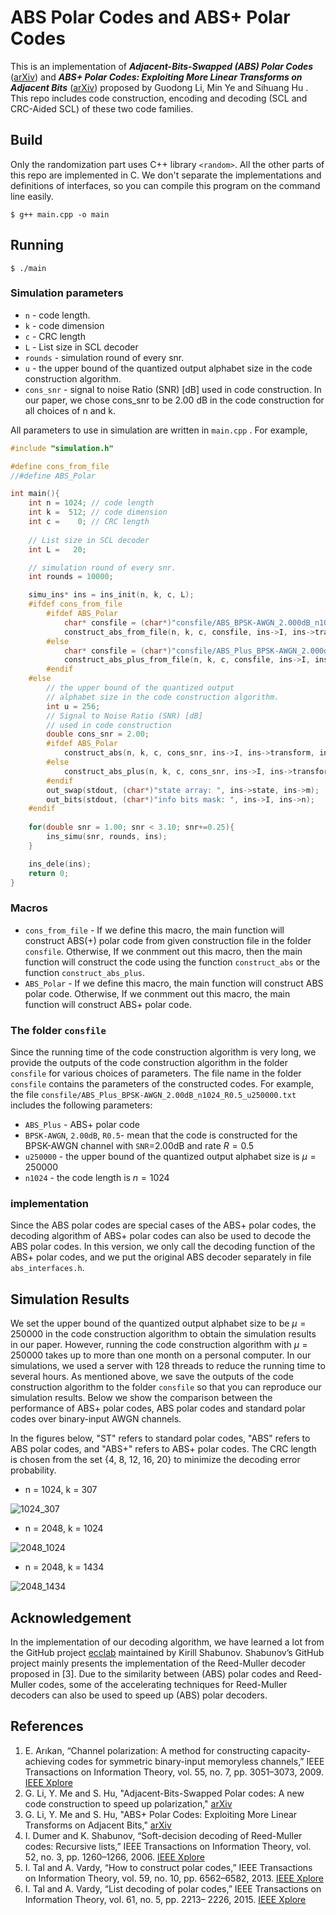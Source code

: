 # ABS Polar Codes and ABS+ Polar Codes
This is an implementation of ***Adjacent-Bits-Swapped (ABS) Polar Codes*** ([arXiv](https://arxiv.org/abs/2202.04454)) and ***ABS+ Polar Codes: Exploiting More Linear Transforms on Adjacent Bits*** ([arXiv]()) proposed by Guodong Li, Min Ye and Sihuang Hu . This repo includes code construction, encoding and decoding (SCL and CRC-Aided SCL) of these two code families.

## Build

Only the randomization part uses C++ library `<random>`.  All the other parts of this repo are implemented in C. We don't separate the implementations and definitions of  interfaces, so you can compile this program on the command line easily.

```
$ g++ main.cpp -o main
```

## Running

```
$ ./main
```

### Simulation parameters

+ `n` - code length.
+ `k` - code dimension
+ `c` - CRC length
+ `L` - List size in SCL decoder
+ `rounds` - simulation round of every snr.
+ `u` - the upper bound of the quantized output alphabet size in the code construction algorithm.
+ `cons_snr` - signal to noise Ratio (SNR) [dB] used in code construction. In our paper, we chose cons_snr to be 2.00 dB in the code construction for all choices of n and k.


All parameters  to use in simulation are written in `main.cpp` . For example, 

```C++
#include "simulation.h"

#define cons_from_file
//#define ABS_Polar

int main(){
    int n = 1024; // code length
    int k =  512; // code dimension
    int c =    0; // CRC length
    
    // List size in SCL decoder
    int L =   20;   

    // simulation round of every snr.
    int rounds = 10000;

    simu_ins* ins = ins_init(n, k, c, L);
    #ifdef cons_from_file
        #ifdef ABS_Polar
            char* consfile = (char*)"consfile/ABS_BPSK-AWGN_2.000dB_n1024_R0.5_u250000.txt";
            construct_abs_from_file(n, k, c, consfile, ins->I, ins->transform, ins->state);
        #else
            char* consfile = (char*)"consfile/ABS_Plus_BPSK-AWGN_2.000dB_n1024_R0.5_u250000.txt";
            construct_abs_plus_from_file(n, k, c, consfile, ins->I, ins->transform, ins->state);
        #endif
    #else
        // the upper bound of the quantized output
        // alphabet size in the code construction algorithm.
        int u = 256;
        // Signal to Noise Ratio (SNR) [dB]
        // used in code construction
        double cons_snr = 2.00; 
        #ifdef ABS_Polar
            construct_abs(n, k, c, cons_snr, ins->I, ins->transform, ins->state, u);
        #else
            construct_abs_plus(n, k, c, cons_snr, ins->I, ins->transform, ins->state, u);
        #endif
        out_swap(stdout, (char*)"state array: ", ins->state, ins->m);
        out_bits(stdout, (char*)"info bits mask: ", ins->I, ins->n);
    #endif
    
    for(double snr = 1.00; snr < 3.10; snr+=0.25){
        ins_simu(snr, rounds, ins);
    }

    ins_dele(ins);
    return 0;
}  

```
### Macros
+ `cons_from_file` - If we define this macro, the main function will construct ABS(+) polar code from given construction file in the folder `consfile`.
                     Otherwise, If we conmment out this macro, then the main function will construct the code using the function `construct_abs` or the function `construct_abs_plus`.
+ `ABS_Polar` -  If we define this macro, the main function will construct ABS polar code. Otherwise, If we conmment out this macro, the main function will construct ABS+ polar code.

### The folder `consfile`

Since the running time of the code construction algorithm is very long, we provide the outputs of the code construction algorithm in the folder `consfile` for various choices of parameters. The file name in the folder `consfile` contains the parameters of the constructed codes.
For example, the file `consfile/ABS_Plus_BPSK-AWGN_2.00dB_n1024_R0.5_u250000.txt` includes the following parameters:

+ `ABS_Plus` - ABS+ polar code
+ `BPSK-AWGN`, `2.00dB`, `R0.5`-  mean that the code is constructed for the BPSK-AWGN channel with `SNR`=2.00dB and rate $R = 0.5$
+ `u250000` - the upper bound of the quantized output alphabet size is $\mu=250000$
+ `n1024` - the code length is $n = 1024$

### implementation

Since the ABS polar codes are special cases of the ABS+ polar codes, the decoding algorithm of ABS+ polar codes can also be used to decode the ABS polar codes.
In this version, we only call the decoding function of the ABS+ polar codes, and we put the original ABS decoder separately in file `abs_interfaces.h`.


## Simulation Results

We set the upper bound of the quantized output alphabet size to be $\mu=250000$ in the code construction algorithm to obtain the simulation results in our paper. However, running the code construction algorithm with $\mu=250000$ takes up to more than one month on a personal computer. In our simulations, we used a server with 128 threads to reduce the running time to several hours.
As mentioned above, we save the outputs of the code construction algorithm to the folder `consfile` so that you can reproduce our simulation results.
Below we show the comparison between the performance of ABS+ polar codes, ABS polar codes and standard polar codes over binary-input AWGN channels.

In the figures below, "ST" refers to standard polar codes, "ABS" refers to ABS polar codes, and "ABS+" refers to ABS+ polar codes.
The CRC length is chosen from the set {4, 8, 12, 16, 20} to minimize the decoding error probability.

+ n = 1024, k = 307

<img src="/fig/1024_307.png?raw=true" alt="1024_307" title="Performance comparison between standard polar codes and ABS polar codes" style="zoom:100%;" />



+ n = 2048, k = 1024

<img src="/fig/2048_1024.png?raw=true" alt="2048_1024" title="Performance comparison between standard polar codes and ABS polar codes" style="zoom:100%;" />



+ n = 2048, k = 1434

<img src="/fig/2048_1434.png?raw=true" alt="2048_1434" title="Performance comparison between standard polar codes and ABS polar codes" style="zoom:100%;" />

## Acknowledgement

In the implementation of our decoding algorithm, we have learned a lot from the GitHub project [ecclab](https://github.com/kshabunov/ecclab)  maintained by Kirill Shabunov. Shabunov’s GitHub project mainly presents the implementation of the Reed-Muller decoder proposed in [3]. Due to the similarity between (ABS) polar codes and Reed-Muller codes, some of the accelerating techniques for Reed-Muller decoders can also be used to speed up (ABS) polar decoders.

## References

1. E. Arıkan, “Channel polarization: A method for constructing capacity-achieving codes for symmetric binary-input memoryless channels,” IEEE Transactions on Information Theory, vol. 55, no. 7, pp. 3051–3073, 2009. [IEEE Xplore](https://ieeexplore.ieee.org/document/5075875)
2. G. Li, Y. Me and S. Hu, "Adjacent-Bits-Swapped Polar codes: A new code construction to speed up polarization,"  [arXiv](https://arxiv.org/abs/2202.04454)
3. G. Li, Y. Me and S. Hu, "ABS+ Polar Codes: Exploiting More Linear Transforms on Adjacent Bits," [arXiv]()
4. I. Dumer and K. Shabunov, “Soft-decision decoding of Reed-Muller codes: Recursive lists,” IEEE Transactions on Information Theory, vol. 52, no. 3, pp. 1260–1266, 2006. [IEEE Xplore](https://ieeexplore.ieee.org/document/1603792)
5. I. Tal and A. Vardy, “How to construct polar codes,” IEEE Transactions on Information Theory, vol. 59, no. 10, pp. 6562–6582, 2013. [IEEE Xplore](https://ieeexplore.ieee.org/document/6557004)
6. I. Tal and A. Vardy, “List decoding of polar codes,” IEEE Transactions on Information Theory, vol. 61, no. 5, pp. 2213– 2226, 2015. [IEEE Xplore](https://ieeexplore.ieee.org/document/7055304)
